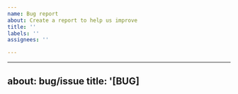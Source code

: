 ```yaml
---
name: Bug report
about: Create a report to help us improve
title: ''
labels: ''
assignees: ''

---
```


---
about: bug/issue
title: '[BUG] <title>'
---

<!--
Note: Please search to see if an issue already exists for the bug you encountered.
-->

### Current Behavior:
<!-- A concise description of what you're experiencing. -->

### Expected Behavior:
<!-- A concise description of what you expected to happen. -->

### Practical Example:
<!--

-->

### Anything else:
<!--
Links? References? Anything that will give us more context about the issue that you are encountering!
-->
